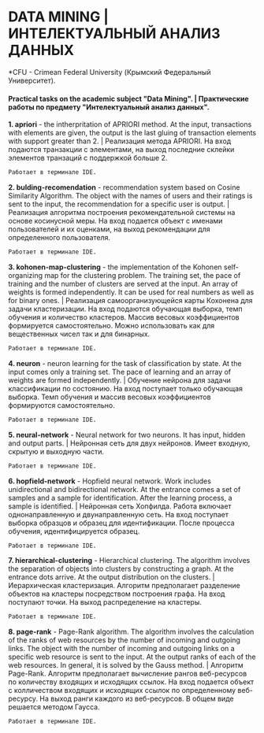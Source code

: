 # DATA MINING | ИНТЕЛЕКТУАЛЬНЫЙ АНАЛИЗ ДАННЫХ
*CFU - Crimean Federal University (Крымский Федеральный Университет).

#### Practical tasks on the academic subject "Data Mining". | Практические работы по предмету "Интелектуальный анализ данных".

**1. apriori** - the intherpritation of APRIORI method. At the input, transactions with elements are given, the output is the last gluing of transaction elements with support greater than 2. | Реализация метода APRIORI. На вход подаются транзакции с элементами, на выход последние склейки элементов транзаций с поддержкой больше 2.
```html
Работает в терминале IDE.
```
**2. bulding-recomendation** - recommendation system based on Cosine Similarity Algorithm. The object with the names of users and their ratings is sent to the input, the recommendation for a specific user is output. | Реализация алгоритма построения рекомендательной системы на основе косинусной меры. На вход подается объект с именами пользователей и их оценками, на выход рекомендации для определенного пользователя.
```html
Работает в терминале IDE.
```
**3. kohonen-map-clustering** - the implementation of the Kohonen self-organizing map for the clustering problem. The training set, the pace of training and the number of clusters are served at the input. An array of weights is formed independently. It can be used for real numbers as well as for binary ones. | Реализация самоорганизующейся карты Кохонена для задачи кластеризации. На вход подаются обучающая выборка, темп обучения и количество кластеров. Массив весовых коэффициентов формируется самостоятельно. Можно использовать как для вещественных чисел так и для бинарных.
```html
Работает в терминале IDE.
```

**4. neuron** - neuron learning for the task of classification by state. At the input comes only a training set. The pace of learning and an array of weights are formed independently. | Обучение нейрона для задачи классификации по состоянию. На вход поступает только обучающая выборка. Темп обучения и массив весовых коэффициентов формируются самостоятельно.
```html
Работает в терминале IDE.
```

**5. neural-network** - Neural network for two neurons. It has input, hidden and output parts. | Нейронная сеть для двух нейронов. Имеет входную, скрытую и выходную части.
```html
Работает в терминале IDE.
```

**6. hopfield-network** - Hopfield neural network. Work includes unidirectional and bidirectional network. At the entrance comes a set of samples and a sample for identification. After the learning process, a sample is identified. | Нейронная сеть Хопфилда. Работа включает однонаправленную и двунаправленную сеть. На вход поступает выборка образцов и образец для идентификации. После процесса обучения, идентифицируется образец.
```html
Работает в терминале IDE.
```

**7. hierarchical-clustering** - Hierarchical clustering. The algorithm involves the separation of objects into clusters by constructing a graph. At the entrance dots arrive. At the output distribution on the clusters. | Иерархическая кластеризация. Алгоритм предполагает разделение объектов на кластеры посредством построения графа. На вход поступают точки. На выход распределение на кластеры. 
```html
Работает в терминале IDE.
```

**8. page-rank** - Page-Rank algorithm. The algorithm involves the calculation of the ranks of web resources by the number of incoming and outgoing links. The object with the number of incoming and outgoing links on a specific web resource is sent to the input. At the output ranks of each of the web resources. In general, it is solved by the Gauss method. | Алгоритм Page-Rank. Алгоритм предполагает вычисление рангов веб-ресурсов по количеству входящих и исходящих ссылок. На вход подается объект с колличеством входящих и исходящих ссылок по определенному веб-ресурсу. На выход ранги каждого из веб-ресурсов. В общем виде решается методом Гаусса.
```html
Работает в терминале IDE.
```
